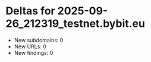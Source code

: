 # Deltas for 2025-09-26_212319_testnet.bybit.eu
- New subdomains: 0
- New URLs: 0
- New findings: 0
